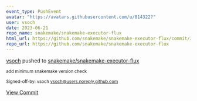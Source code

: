 ```yaml
---
event_type: PushEvent
avatar: "https://avatars.githubusercontent.com/u/814322?"
user: vsoch
date: 2023-06-21
repo_name: snakemake/snakemake-executor-flux
html_url: https://github.com/snakemake/snakemake-executor-flux/commit/35a659c731a687842564a8afdaca0dafc54b5607
repo_url: https://github.com/snakemake/snakemake-executor-flux
---
```


<a href='https://github.com/vsoch' target='_blank'>vsoch</a> pushed to <a href='https://github.com/snakemake/snakemake-executor-flux' target='_blank'>snakemake/snakemake-executor-flux</a>

<small>add minimum snakemake version check

Signed-off-by: vsoch <vsoch@users.noreply.github.com></small>

<a href='https://github.com/snakemake/snakemake-executor-flux/commit/35a659c731a687842564a8afdaca0dafc54b5607' target='_blank'>View Commit</a>